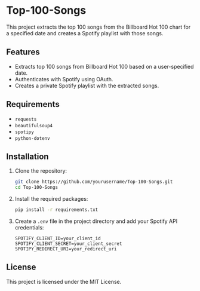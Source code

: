 # Top-100-Songs

This project extracts the top 100 songs from the Billboard Hot 100 chart for a specified date and creates a Spotify playlist with those songs.

## Features

- Extracts top 100 songs from Billboard Hot 100 based on a user-specified date.
- Authenticates with Spotify using OAuth.
- Creates a private Spotify playlist with the extracted songs.

## Requirements

- `requests`
- `beautifulsoup4`
- `spotipy`
- `python-dotenv`

## Installation

1. Clone the repository:
    ```sh
    git clone https://github.com/yourusername/Top-100-Songs.git
    cd Top-100-Songs
    ```

2. Install the required packages:
    ```sh
    pip install -r requirements.txt
    ```

3. Create a `.env` file in the project directory and add your Spotify API credentials:
    ```env
    SPOTIFY_CLIENT_ID=your_client_id
    SPOTIFY_CLIENT_SECRET=your_client_secret
    SPOTIPY_REDIRECT_URI=your_redirect_uri
    ```
   
## License

This project is licensed under the MIT License.
